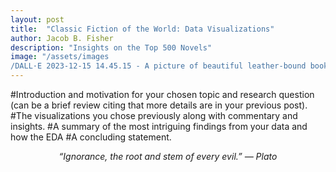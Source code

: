 ```yaml
---
layout: post
title:  "Classic Fiction of the World: Data Visualizations"
author: Jacob B. Fisher
description: "Insights on the Top 500 Novels" 
image: "/assets/images
/DALL·E 2023-12-15 14.45.15 - A picture of beautiful leather-bound books on a nice oak shelf with a small bust of Plato. The books vary in size and color, featuring intricate desig.png"
---
```


#Introduction and motivation for your chosen topic and research question (can be a brief review citing that more details are in your previous post).
#The visualizations you chose previously along with commentary and insights.
#A summary of the most intriguing findings from your data and how the EDA
#A concluding statement.


<p style="text-align: center"><em>“Ignorance, the root and stem of every evil.”
― Plato</em></p>
